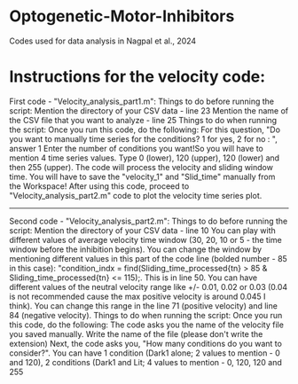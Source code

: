 # Optogenetic-Motor-Inhibitors
Codes used for data analysis in Nagpal et al., 2024

# Instructions for the velocity code:

First code - "Velocity_analysis_part1.m":
Things to do before running the script:
Mention the directory of your CSV data - line 23
Mention the name of the CSV file that you want to analyze - line 25
Things to do when running the script:
Once you run this code, do the following:
For this question, "Do you want to manually time series for the conditions? 1 for yes, 2 for no : ", answer 1
Enter the number of conditions you want!So you will have to mention 4 time series values. Type 0 (lower), 120 (upper), 120 (lower) and then 255 (upper).
The code will process the velocity and sliding window time. You will have to save the "velocity_1" and "Slid_time" manually from the Workspace! After using this code, proceed to "Velocity_analysis_part2.m" code to plot the velocity time series plot.

----------------------------------------------------------------------------------------------------------------------------------------------------------------------------------------

Second code - "Velocity_analysis_part2.m":
Things to do before running the script:
Mention the directory of your CSV data - line 10
You can play with different values of average velocity time window (30, 20, 10 or 5 - the time window before the inhibition begins). You can change the window by mentioning different values in this part of the code line (bolded number - 85 in this case): "condition_indx = find(Sliding_time_processed{tn} > 85 & Sliding_time_processed{tn} <= 115);. This is in line 50.
You can have different values of the neutral velocity range like +/- 0.01, 0.02 or 0.03 (0.04 is not recommended cause the max positive velocity is around 0.045 I think). You can change this range in the line 71 (positive velocity) and line 84 (negative velocity).
Things to do when running the script:
Once you run this code, do the following:
The code asks you the name of the velocity file you saved manually. Write the name of the file (please don't write the extension)
Next, the code asks you, "How many conditions do you want to consider?". You can have 1 condition (Dark1 alone; 2 values to mention - 0 and 120), 2 conditions (Dark1 and Lit; 4 values to mention - 0, 120, 120 and 255

